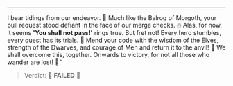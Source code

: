***

I bear tidings from our endeavor. :mage:
Much like the Balrog of Morgoth, your pull request stood defiant in the face of our merge checks. :fire:
Alas, for now, it seems **'You shall not pass!'** rings true. But fret not! Every hero stumbles, every quest has its trials. :ring:
Mend your code with the wisdom of the Elves, strength of the Dwarves, and courage of Men and return it to the anvil! :hammer:
We shall overcome this, together. Onwards to victory, for not all those who wander are lost! :eagle:"

> Verdict: :stop_sign: **FAILED** :stop_sign:
